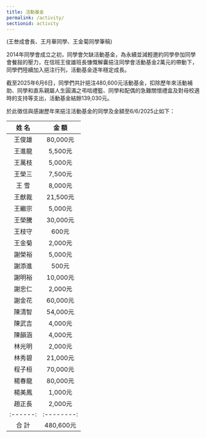 ```yaml
---
title: 活動基金
permalink: /activity/
sectionid: activity
---
```


(王叁成會長、王月華同學、王金菊同學筆稿)

2014年同學會成立之初，同學會欠缺活動基金，為永續並減輕邀約同學參加同學會餐敍的壓力，在信班王俊雄班長慷慨解囊挹注同學會活動基金2萬元的帶動下，同學們陸續加入挹注行列，活動基金逐年穩定成長。

截至2025年6月6日，同學們共計挹注480,600元活動基金，扣除歷年來活動補助、同學和直系親屬人生圓滿之弔唁禮籃、同學和配偶的急難關懷禮盒及對母校適時的支持等支出，活動基金結餘139,030元。

於此徵信與感謝歷年來挹注活動基金的同學及金額至6/6/2025止如下：

| 姓  名 | 金  額 |
|:------:|:--------:|
| 王俊雄 | 80,000元 |
| 王進龍 |  5,500元 |
| 王萬枝 |  5,000元 |
| 王榮三 |  7,500元 |
| 王  雪 |  8,000元 |
| 王猷裁 | 21,500元 |
| 王繼宗 |  5,000元 |
| 王榮騰 | 30,000元 |
| 王枝守 |    600元 |
| 王金菊 |  2,000元 |
| 謝榮裕 |  5,000元 |
| 謝添進 |    500元 |
| 謝明裕 | 10,000元 |
| 謝忠仁 |  2,000元 |
| 謝金花 | 60,000元 |
| 陳清智 | 54,000元 |
| 陳武吉 |  4,000元 |
| 陳韻涵 |  4,000元 |
| 林光明 |  2,000元 |
| 林秀碧 | 21,000元 |
| 程子桓 | 70,000元 |
| 楊春龍 | 80,000元 |
| 楊美鳳 |  1,000元 |
| 趙正長 |  2,000元 |
|:------:|:--------:|
| 合  計 | 480,600元 |
